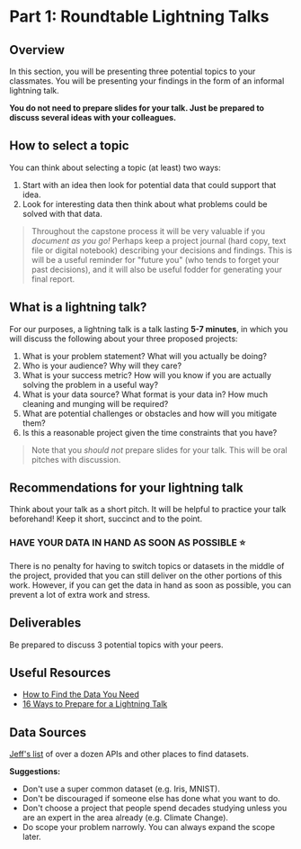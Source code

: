 # Part 1: Roundtable Lightning Talks

## Overview

In this section, you will be presenting three potential topics to your classmates. You will be presenting your findings in the form of an informal lightning talk.

**You do not need to prepare slides for your talk.  Just be prepared to discuss several ideas with your colleagues.**

## How to select a topic

You can think about selecting a topic (at least) two ways:

1. Start with an idea then look for potential data that could support that idea.
2. Look for interesting data then think about what problems could be solved with that data.

> Throughout the capstone process it will be very valuable if you *document as you go!*  Perhaps keep a project journal (hard copy, text file or digital notebook) describing your decisions and findings.  This is will be a useful reminder for "future you" (who tends to forget your past decisions), and it will also be useful fodder for generating your final report.

## What is a lightning talk?

For our purposes, a lightning talk is a talk lasting **5-7 minutes**, in which you will discuss the following about your three proposed projects:

1. What is your problem statement?  What will you actually be doing?
2. Who is your audience?  Why will they care?
3. What is your success metric?  How will you know if you are actually solving the problem in a useful way?
4. What is your data source?  What format is your data in?  How much cleaning and munging will be required?
5. What are potential challenges or obstacles and how will you mitigate them?
6. Is this a reasonable project given the time constraints that you have?


> Note that you *should not* prepare slides for your talk.  This will be oral pitches with discussion.

## Recommendations for your lightning talk

Think about your talk as a short pitch.  It will be helpful to practice your talk beforehand!  Keep it short, succinct and to the point.


### HAVE YOUR DATA IN HAND AS SOON AS POSSIBLE ⭐️

There is no penalty for having to switch topics or datasets in the middle of the project, provided that you can still deliver on the other portions of this work. However, if you can get the data in hand as soon as possible, you can prevent a lot of extra work and stress. 

## Deliverables

Be prepared to discuss 3 potential topics with your peers.

## Useful Resources

- [How to Find the Data You Need](http://flowingdata.com/2009/10/01/30-resources-to-find-the-data-you-need/)
- [16 Ways to Prepare for a Lightning Talk](https://www.semrush.com/blog/16-ways-to-prepare-for-a-lightning-talk/)

## Data Sources 

[Jeff's list](https://towardsdatascience.com/the-top-10-best-places-to-find-datasets-8d3b4e31c442) of over a dozen APIs and other places to find datasets.

**Suggestions:**

- Don't use a super common dataset (e.g. Iris, MNIST).
- Don't be discouraged if someone else has done what you want to do.
- Don't choose a project that people spend decades studying unless you are an expert in the area already (e.g. Climate Change).
- Do scope your problem narrowly. You can always expand the scope later.